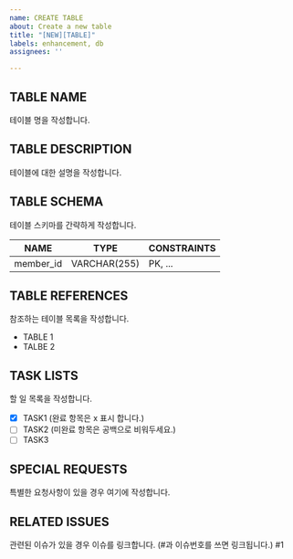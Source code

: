 ```yaml
---
name: CREATE TABLE
about: Create a new table
title: "[NEW][TABLE]"
labels: enhancement, db
assignees: ''

---
```


## TABLE NAME
테이블 명을 작성합니다.

## TABLE DESCRIPTION
테이블에 대한 설명을 작성합니다.

## TABLE SCHEMA
테이블 스키마를 간략하게 작성합니다.

NAME | TYPE | CONSTRAINTS
-- | -- | --
member_id | VARCHAR(255) | PK, ...

## TABLE REFERENCES
참조하는 테이블 목록을 작성합니다.
- TABLE 1
- TALBE 2

## TASK LISTS
할 일 목록을 작성합니다.
- [x] TASK1 (완료 항목은 x 표시 합니다.)
- [ ] TASK2 (미완료 항목은 공백으로 비워두세요.)
- [ ] TASK3

## SPECIAL REQUESTS
특별한 요청사항이 있을 경우 여기에 작성합니다.

## RELATED ISSUES
관련된 이슈가 있을 경우 이슈를 링크합니다. (#과 이슈번호를 쓰면 링크됩니다.)
#1
